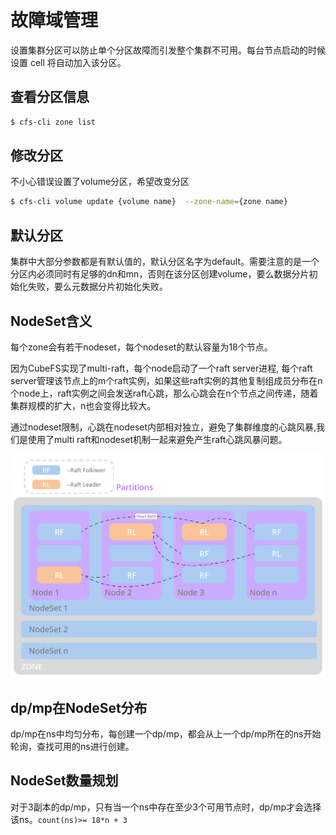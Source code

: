 # 故障域管理

设置集群分区可以防止单个分区故障而引发整个集群不可用。每台节点启动的时候设置
cell 将自动加入该分区。

## 查看分区信息

``` bash
$ cfs-cli zone list
```

## 修改分区 

不小心错误设置了volume分区，希望改变分区

``` bash
$ cfs-cli volume update {volume name}  --zone-name={zone name}
```

## 默认分区

集群中大部分参数都是有默认值的，默认分区名字为default。需要注意的是一个分区内必须同时有足够的dn和mn，否则在该分区创建volume，要么数据分片初始化失败，要么元数据分片初始化失败。

## NodeSet含义

每个zone会有若干nodeset，每个nodeset的默认容量为18个节点。

因为CubeFS实现了multi-raft，每个node启动了一个raft server进程, 每个raft server管理该节点上的m个raft实例，如果这些raft实例的其他复制组成员分布在n个node上，raft实例之间会发送raft心跳，那么心跳会在n个节点之间传递，随着集群规模的扩大，n也会变得比较大。

通过nodeset限制，心跳在nodeset内部相对独立，避免了集群维度的心跳风暴,我们是使用了multi raft和nodeset机制一起来避免产生raft心跳风暴问题。

![nodeset](../pic/nodeset.png)

## dp/mp在NodeSet分布

dp/mp在ns中均匀分布，每创建一个dp/mp，都会从上一个dp/mp所在的ns开始轮询，查找可用的ns进行创建。

## NodeSet数量规划

对于3副本的dp/mp，只有当一个ns中存在至少3个可用节点时，dp/mp才会选择该ns。`count(ns)>= 18*n + 3`